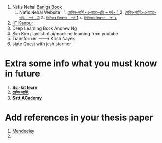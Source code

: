 1. Nafis Nehal  [Banlga Book]( https://archive.org/details/machine_learning_algorithm/page/n1/mode/2up)
	1. Nafis Nehal Website : 
			1. [ মেশিন-লার্নিং-এ-হাতে-খড়ি – পর্ব - 1 ](https://nafisneehalblog.wordpress.com/2017/06/11/%e0%a6%ae%e0%a7%87%e0%a6%b6%e0%a6%bf%e0%a6%a8-%e0%a6%b2%e0%a6%be%e0%a6%b0%e0%a7%8d%e0%a6%a8%e0%a6%bf%e0%a6%82-%e0%a6%8f-%e0%a6%b9%e0%a6%be%e0%a6%a4%e0%a7%87-%e0%a6%96%e0%a7%9c%e0%a6%bf/)
			2. [ মেশিন-লার্নিং-এ-হাতে-খড়ি – পর্ব - 2](https://nafisneehalblog.wordpress.com/2017/06/15/%E0%A6%AE%E0%A7%87%E0%A6%B6%E0%A6%BF%E0%A6%A8-%E0%A6%B2%E0%A6%BE%E0%A6%B0%E0%A7%8D%E0%A6%A8%E0%A6%BF%E0%A6%82-%E0%A6%8F-%E0%A6%B9%E0%A6%BE%E0%A6%A4%E0%A7%87%E0%A6%96%E0%A7%9C%E0%A6%BF-%E0%A6%AA/)
			3. [ লিনিয়ার রিগ্রেশন – পর্ব 1](https://nafisneehalblog.wordpress.com/2017/06/17/%e0%a6%b2%e0%a6%bf%e0%a6%a8%e0%a6%bf%e0%a7%9f%e0%a6%be%e0%a6%b0-%e0%a6%b0%e0%a6%bf%e0%a6%97%e0%a7%8d%e0%a6%b0%e0%a7%87%e0%a6%b6%e0%a6%a8-%e0%a6%aa%e0%a6%b0%e0%a7%8d%e0%a6%ac-%e0%a7%a7-%e0%a6%9c/)
			4. [  লিনিয়ার রিগ্রেশন – পর্ব ২](https://nafisneehalblog.wordpress.com/2017/06/19/%e0%a6%b2%e0%a6%bf%e0%a6%a8%e0%a6%bf%e0%a7%9f%e0%a6%be%e0%a6%b0-%e0%a6%b0%e0%a6%bf%e0%a6%97%e0%a7%8d%e0%a6%b0%e0%a7%87%e0%a6%b6%e0%a6%a8-%e0%a6%aa%e0%a6%b0%e0%a7%8d%e0%a6%ac-%e0%a7%a8-%e0%a6%97/)
2. [IIT Kanpur ](https://nptel.ac.in/courses/106105247)
3. Deep Learning Book Andrew Ng
4. Sun Kim playlist of ai/machine learning from youtube
5. Transformer ---> Krish Nayek 
6. state Quest with josh starmer


# Extra some info what you must know in future
1. **[Sci-kit learn ](https://scikit-learn.org/stable/user_guide.html)**
2. **[ মেশিন লার্নিং ](https://ml.howtocode.dev/#undefined-8)**
3. **[Satt ACademy ](https://sattacademy.com/skill/artificial-intelligence-%E0%A6%95%E0%A6%BF-%E0%A6%86%E0%A6%B0%E0%A7%8D%E0%A6%9F%E0%A6%BF%E0%A6%AB%E0%A6%BF%E0%A6%B6%E0%A6%BF%E0%A7%9F%E0%A6%BE%E0%A6%B2-%E0%A6%87%E0%A6%A8%E0%A7%8D%E0%A6%9F%E0%A7%87%E0%A6%B2%E0%A6%BF%E0%A6%9C%E0%A7%87%E0%A6%A8%E0%A7%8D%E0%A6%B8-%E0%A6%AC%E0%A6%BE%E0%A6%82%E0%A6%B2%E0%A6%BE-%E0%A6%9F%E0%A6%BF%E0%A6%89%E0%A6%9F%E0%A7%8B%E0%A6%B0%E0%A6%BF%E0%A7%9F%E0%A6%BE%E0%A6%B2)**




# Add references in your thesis paper
1. [Mendeeley](https://www.youtube.com/watch?v=1SUw2aFKTMs)
2. 

